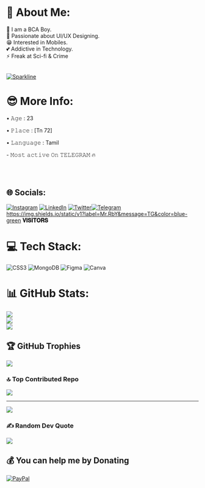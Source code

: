 # 💫 About Me:
🔭 I am a BCA Boy.<br>🌈 Passionate about UI/UX Designing.<br>😁 Interested in Mobiles.<br>💕 Addictive in Technology.<br>⚡ Freak at Sci-fi & Crime <br><br>

[![Sparkline](https://stars.medv.io/EvamariaTG/EvaMaria.svg)](https://stars.medv.io/EvamariaTG/EvaMaria)

# 😎 More Info:
<p align="left">
• 𝙰𝚐𝚎 : 23
<p align="left">
• 𝙿𝚕𝚊𝚌𝚎 : [Tn 72]
<p align="left">
• 𝙻𝚊𝚗𝚐𝚞𝚊𝚐𝚎 : Tamil
<p align="left">
- 𝙼𝚘𝚜𝚝 𝚊𝚌𝚝𝚒𝚟𝚎 𝙾𝚗 𝚃𝙴𝙻𝙴𝙶𝚁𝙰𝙼 🔥

<br><br>


## 🌐 Socials:
[![Instagram](https://img.shields.io/badge/Instagram-%23E4405F.svg?logo=Instagram&logoColor=white)](https://instagram.com/ruby_the_vapz) [![LinkedIn](https://img.shields.io/badge/LinkedIn-%230077B5.svg?logo=linkedin&logoColor=white)](https://linkedin.com/in/manickarajv) [![Twitter](https://img.shields.io/badge/Twitter-%231DA1F2.svg?logo=Twitter&logoColor=white)](https://twitter.com/RbY__Rj)<a href="https://t.me/RbY_Rj"><img title="Telegram" src=""></a>
https://img.shields.io/static/v1?label=Mr.RbY&message=TG&color=blue-green
<b>𝐕𝐈𝐒𝐈𝐓𝐎𝐑𝐒</b>

# 💻 Tech Stack:
![CSS3](https://img.shields.io/badge/css3-%231572B6.svg?style=plastic&logo=css3&logoColor=white) ![MongoDB](https://img.shields.io/badge/MongoDB-%234ea94b.svg?style=plastic&logo=mongodb&logoColor=white) 	![Figma](https://img.shields.io/badge/figma-%23F24E1E.svg?style=plastic&logo=figma&logoColor=white) ![Canva](https://img.shields.io/badge/Canva-%2300C4CC.svg?style=plastic&logo=Canva&logoColor=white)
# 📊 GitHub Stats:
![](https://github-readme-stats.vercel.app/api?username=RbY-Rj&theme=radical&hide_border=false&include_all_commits=true&count_private=true)<br/>
![](https://github-readme-streak-stats.herokuapp.com/?user=RbY-Rj&theme=radical&hide_border=false)<br/>
![](https://github-readme-stats.vercel.app/api/top-langs/?username=RbY-Rj&theme=radical&hide_border=false&include_all_commits=true&count_private=true&layout=compact)

## 🏆 GitHub Trophies
![](https://github-profile-trophy.vercel.app/?username=RbY-Rj&theme=onedark&no-frame=false&no-bg=true&margin-w=4)

### 🔝 Top Contributed Repo
![](https://github-contributor-stats.vercel.app/api?username=RbY-Rj&limit=5&theme=chalk&combine_all_yearly_contributions=true)

---
[![](https://visitcount.itsvg.in/api?id=RbY-Rj&icon=8&color=1)](https://visitcount.itsvg.in)

### ✍️ Random Dev Quote
![](https://quotes-github-readme.vercel.app/api?type=horizontal&theme=radical)


  ## 💰 You can help me by Donating
  [![PayPal](https://img.shields.io/badge/PayPal-00457C?style=for-the-badge&logo=paypal&logoColor=white)](https://paypal.me/RbYRj) 

  

